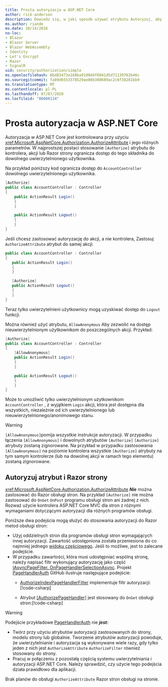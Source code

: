 ```yaml
---
title: Prosta autoryzacja w ASP.NET Core
author: rick-anderson
description: Dowiedz się, w jaki sposób używać atrybutu Autoryzuj, aby ograniczyć dostęp do kontrolerów ASP.NET Core i akcji.
ms.author: riande
ms.date: 10/14/2016
no-loc:
- Blazor
- Blazor Server
- Blazor WebAssembly
- Identity
- Let's Encrypt
- Razor
- SignalR
uid: security/authorization/simple
ms.openlocfilehash: 6bd83473e168ba9100d4f6041d5d71139762b46c
ms.sourcegitcommit: fa89d6553378529ae86b388689ac2c6f38281bb9
ms.translationtype: MT
ms.contentlocale: pl-PL
ms.lasthandoff: 07/07/2020
ms.locfileid: "86060114"
---
```

# <a name="simple-authorization-in-aspnet-core"></a>Prosta autoryzacja w ASP.NET Core

<a name="security-authorization-simple"></a>

Autoryzacja w ASP.NET Core jest kontrolowana przy użyciu <xref:Microsoft.AspNetCore.Authorization.AuthorizeAttribute> i jego różnych parametrów. W najprostszej postaci stosowanie `[Authorize]` atrybutu do kontrolera, akcji lub Razor strony ogranicza dostęp do tego składnika do dowolnego uwierzytelnionego użytkownika.

Na przykład poniższy kod ogranicza dostęp do `AccountController` dowolnego uwierzytelnionego użytkownika.

```csharp
[Authorize]
public class AccountController : Controller
{
    public ActionResult Login()
    {
    }

    public ActionResult Logout()
    {
    }
}
```

Jeśli chcesz zastosować autoryzację do akcji, a nie kontrolera, Zastosuj `AuthorizeAttribute` atrybut do samej akcji:

```csharp
public class AccountController : Controller
{
   public ActionResult Login()
   {
   }

   [Authorize]
   public ActionResult Logout()
   {
   }
}
```

Teraz tylko uwierzytelnieni użytkownicy mogą uzyskiwać dostęp do `Logout` funkcji.

Można również użyć atrybutu, `AllowAnonymous` Aby zezwolić na dostęp nieuwierzytelnionym użytkownikom do poszczególnych akcji. Przykład:

```csharp
[Authorize]
public class AccountController : Controller
{
    [AllowAnonymous]
    public ActionResult Login()
    {
    }

    public ActionResult Logout()
    {
    }
}
```

Może to umożliwić tylko uwierzytelnionym użytkownikom `AccountController` , z wyjątkiem `Login` akcji, która jest dostępna dla wszystkich, niezależnie od ich uwierzytelnionego lub nieuwierzytelnionego/anonimowego stanu.

> [!WARNING]
> `[AllowAnonymous]`pomija wszystkie instrukcje autoryzacji. W przypadku łączenia `[AllowAnonymous]` i dowolnych atrybutów `[Authorize]` `[Authorize]` atrybuty zostaną zignorowane. Na przykład w przypadku zastosowania `[AllowAnonymous]` na poziomie kontrolera wszystkie `[Authorize]` atrybuty na tym samym kontrolerze (lub na dowolnej akcji w ramach tego elementu) zostaną zignorowane.

<a name="aarp"></a>

## <a name="authorize-attribute-and-razor-pages"></a>Autoryzuj atrybut i Razor strony

<xref:Microsoft.AspNetCore.Authorization.AuthorizeAttribute> ***Nie*** można zastosować do Razor obsługi stron. Na przykład `[Authorize]` nie można zastosować do `OnGet` `OnPost` programu obsługi stron ani żadnej z nich. Rozważ użycie kontrolera ASP.NET Core MVC dla stron z różnymi wymaganiami dotyczącymi autoryzacji dla różnych programów obsługi.

Poniższe dwa podejścia mogą służyć do stosowania autoryzacji do Razor metod obsługi stron:

* Użyj oddzielnych stron dla programów obsługi stron wymagających innej autoryzacji. Zawartość udostępniona została przeniesiona do co najmniej jednego [widoku częściowego](xref:mvc/views/partial). Jeśli to możliwe, jest to zalecane podejście.
* W przypadku zawartości, która musi udostępniać wspólną stronę, należy napisać filtr wykonujący autoryzację jako część [IAsyncPageFilter. OnPageHandlerSelectionAsync](xref:Microsoft.AspNetCore.Mvc.Filters.IAsyncPageFilter.OnPageHandlerSelectionAsync%2A). Projekt [PageHandlerAuth](https://github.com/dotnet/AspNetCore.Docs/tree/master/aspnetcore/security/authorization/simple/samples/3.1/PageHandlerAuth) GitHub ilustruje następujące podejście:
  * [AuthorizeIndexPageHandlerFilter](https://github.com/dotnet/AspNetCore.Docs/blob/master/aspnetcore/security/authorization/simple/samples/3.1/PageHandlerAuth/AuthorizeIndexPageHandlerFilter.cs) implementuje filtr autoryzacji:[!code-csharp[](~/security/authorization/simple/samples/3.1/PageHandlerAuth/Pages/Index.cshtml.cs?name=snippet)]

  * Atrybut [[AuthorizePageHandler]](https://github.com/dotnet/AspNetCore.Docs/tree/master/aspnetcore/security/authorization/simple/samples/3.1/PageHandlerAuth/Pages/Index.cshtml.cs#L16) jest stosowany do `OnGet` obsługi stron:[!code-csharp[](~/security/authorization/simple/samples/3.1/PageHandlerAuth/AuthorizeIndexPageHandlerFilter.cs?name=snippet)]

> [!WARNING]
> Podejście przykładowe [PageHandlerAuth](https://github.com/pranavkm/PageHandlerAuth) nie ***jest:***
> * Twórz przy użyciu atrybutów autoryzacji zastosowanych do strony, modelu strony lub globalnie. Tworzenie atrybutów autoryzacji powoduje, że uwierzytelnianie i autoryzacja są wykonywane wiele razy, gdy tylko jeden z nich jest `AuthorizeAttribute` `AuthorizeFilter` również stosowany do strony.
> * Pracuj w połączeniu z pozostałą częścią systemu uwierzytelniania i autoryzacji ASP.NET Core. Należy sprawdzić, czy użycie tego podejścia działa prawidłowo dla aplikacji.

Brak planów do obsługi `AuthorizeAttribute` Razor stron obsługi na stronie. 
